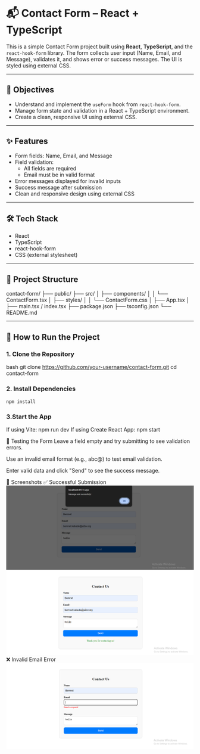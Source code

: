 # 📬 Contact Form – React + TypeScript

This is a simple Contact Form project built using **React**, **TypeScript**, and the `react-hook-form` library. The form collects user input (Name, Email, and Message), validates it, and shows error or success messages. The UI is styled using external CSS.

---

## 🎯 Objectives

- Understand and implement the `useForm` hook from `react-hook-form`.
- Manage form state and validation in a React + TypeScript environment.
- Create a clean, responsive UI using external CSS.

---

## ✨ Features

- Form fields: Name, Email, and Message
- Field validation:
  - All fields are required
  - Email must be in valid format
- Error messages displayed for invalid inputs
- Success message after submission
- Clean and responsive design using external CSS

---

## 🛠️ Tech Stack

- React
- TypeScript
- react-hook-form
- CSS (external stylesheet)

---

## 📁 Project Structure
   contact-form/
    ├── public/
    ├── src/
    │ ├── components/
    │ │ └── ContactForm.tsx
    │ ├── styles/
    │ │ └── ContactForm.css
    │ ├── App.tsx
    │ ├── main.tsx / index.tsx
    ├── package.json
    ├── tsconfig.json
    └── README.md


---

## 🚀 How to Run the Project

### 1. Clone the Repository

bash
  git clone https://github.com/your-username/contact-form.git
  cd contact-form

### 2. Install Dependencies
    npm install

### 3.Start the App
  If using Vite:
    npm run dev
  If using Create React App:
    npm start

🧪 Testing the Form
Leave a field empty and try submitting to see validation errors.

Use an invalid email format (e.g., abc@) to test email validation.

Enter valid data and click "Send" to see the success message.

📸 Screenshots
✅ Successful Submission
![Screenshot](src/assets/sub.png)
![Screenshot](src/assets/sub2.png)
❌ Invalid Email Error
![Screenshot](src/assets/email.png)

     


